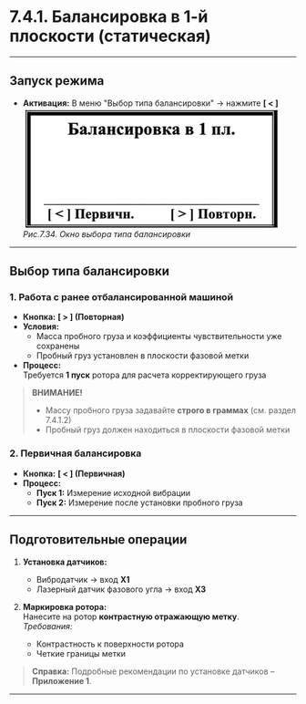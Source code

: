 # 7.4.1. Балансировка в 1-й плоскости (статическая)

---

## Запуск режима
- **Активация:** В меню "Выбор типа балансировки" → нажмите **[ < ]**  
  ![](image-19.png)  
  *Рис.7.34. Окно выбора типа балансировки*

---

## Выбор типа балансировки
### 1. Работа с ранее отбалансированной машиной
- **Кнопка:** **[ > ] (Повторная)**  
- **Условия:**  
  - Масса пробного груза и коэффициенты чувствительности уже сохранены  
  - Пробный груз установлен в плоскости фазовой метки  
- **Процесс:**  
  Требуется **1 пуск** ротора для расчета корректирующего груза  

> **ВНИМАНИЕ!**  
> - Массу пробного груза задавайте **строго в граммах** (см. раздел 7.4.1.2)  
> - Пробный груз должен находиться в плоскости фазовой метки  

### 2. Первичная балансировка
- **Кнопка:** **[ < ] (Первичная)**  
- **Процесс:**  
  - **Пуск 1:** Измерение исходной вибрации  
  - **Пуск 2:** Измерение после установки пробного груза  

---

## Подготовительные операции
1. **Установка датчиков:**  
   - Вибродатчик → вход **Х1**  
   - Лазерный датчик фазового угла → вход **Х3**

2. **Маркировка ротора:**  
   Нанесите на ротор **контрастную отражающую метку**.  
   *Требования:*  
   - Контрастность к поверхности ротора  
   - Четкие границы метки  

> **Справка:** Подробные рекомендации по установке датчиков – **Приложение 1**.

---

